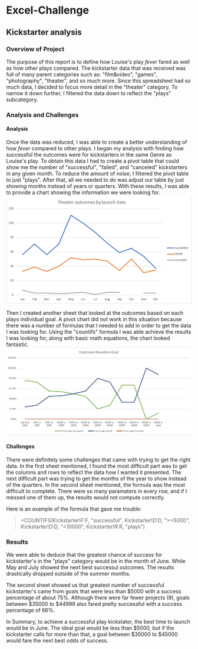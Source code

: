 # Excel-Challenge
## Kickstarter analysis
### Overview of Project
The purpose of this report is to define how Louise's play *fever* fared as well as how other plays compared. The kickstarter data that was received was full of many parent categories such as: "film&video", "games", "photography", "theater", and so much more. Since this spreadsheet had so much data, I decided to focus more detail in the "theater" category. To narrow it down further, I filtered the data down to reflect the "plays" subcategory.
### Analysis and Challenges
#### Analysis
Once the data was reduced, I was able to create a better understanding of how *fever* compared to other plays. I began my analysis with finding how successful the outcomes were for kickstarters in the same Genre as Louise's play. To obtain this data I had to create a pivot table that could show me the number of "successful", "failed", and "canceled" kickstarters in any given month. To reduce the amount of noise, I filtered the pivot table to just "plays". After that, all we needed to do was adjust our table by just showing months instead of years or quarters. With these results, I was able to provide a chart showing the information we were looking for.
![image](Resources/Theater_outcomes_vs_launch.png)

Then I created another sheet that looked at the outcomes based on each plays individual goal. A pivot chart did not work in this situation because there was a number of formulas that I needed to add in order to get the data I was looking for. Using the "countifs" formula I was able achieve the results I was looking for, along with basic math equations, the chart looked fantastic. 
![Image](Resources/Outcomes_vs_Goals.png)
#### Challenges
There were definitely some challenges that came with trying to get the right data. In the first sheet mentioned, I found the most difficult part was to get the columns and rows to reflect the data how I wanted it presented. The next difficult part was trying to get the months of the year to show instead of the quarters. In the second sheet mentioned, the formula was the most difficult to complete. There were so many paramaters in every row, and if I messed one of them up, the results would not compute correctly.

Here is an example of the formula that gave me trouble:
>=COUNTIFS(Kickstarter!$F:$F, "successful", Kickstarter!$D:$D, ">=5000", Kickstarter!$D:$D, "<10000", Kickstarter!$R:$R, "plays")

### Results
We were able to deduce that the greatest chance of success for kickstarter's in the "plays" category would be in the month of June. While May and July showed the next best successul outcomes. The results drastically dropped outside of the summer months. 

The second sheet showed us that greatest number of successful kickstarter's came from goals that were less than $5000 with a success percentage of about 75%. Although there were far fewer projects (9), goals between $35000 to $44999 also fared pretty successful with a success percentage of 66%. 

In Summary, to achieve a successful play kickstater, the best time to launch would be in June. The ideal goal would be less than $5000, but if the kickstarter calls for more than that, a goal between $35000 to $45000 would fare the next best odds of success. 